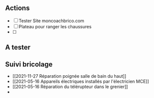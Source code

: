 
## Actions
- [ ] Tester Site moncoachbrico.com
- [ ] Plateau pour ranger les chaussures
- [ ] 

## A tester



## Suivi bricolage

- [[2021-11-27 Réparation poignée salle de bain du haut]]
- [[2021-05-16 Appareils électriques installés par l'électricien MCE]]
- [[2021-05-16 Réparation du télérupteur dans le grenier]]
- 